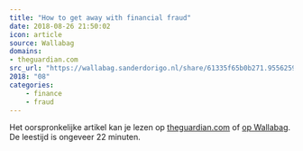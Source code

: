 ```yaml
---
title: "How to get away with financial fraud"
date: 2018-08-26 21:50:02
icon: article
source: Wallabag
domains:
- theguardian.com
src_url: "https://wallabag.sanderdorigo.nl/share/61335f65b0b271.95562599"
2018: "08"
categories:
    - finance
    - fraud
---
```

Het oorspronkelijke artikel kan je lezen op [theguardian.com](https://www.theguardian.com/news/2018/jun/28/how-to-get-away-with-financial-fraud) of [op Wallabag](https://wallabag.sanderdorigo.nl/share/61335f65b0b271.95562599). De leestijd is ongeveer 22 minuten.